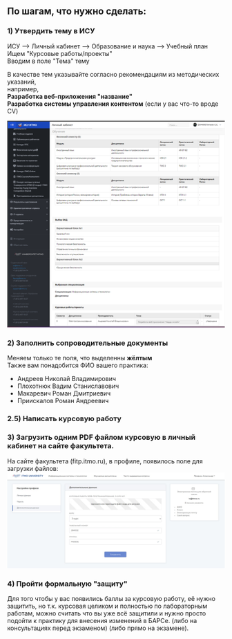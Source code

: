 ## По шагам, что нужно сделать:

### 1) Утвердить тему в ИСУ

ИСУ —> Личный кабинет —> Образование и наука —> Учебный план  
Ищем "Курсовые работы/проекты"  
Вводим в поле "Тема" тему  

В качестве тем указывайте согласно рекомендациям из методических указаний,  
например,  
**Разработка веб-приложения "название"**  
**Разработка системы управления контентом** (если у вас что-то вроде CV)  

![](media/step1.png)

### 2) Заполнить сопроводительные документы

Меняем только те поля, что выделенны **жёлтым**  
Также вам понадобится ФИО вашего практика:
 - Андреев Николай Владимирович
 - Плохотнюк Вадим Станиславович
 - Макаревич Роман Дмитриевич
 - Приискалов Роман Андреевич

### 2.5) Написать курсовую работу

### 3) Загрузить одним PDF файлом курсовую в личный кабинет на сайте факультета.

На сайте факультета (fitp.itmo.ru), в профиле, появилось поле для загрузки файлов:  
![](media/step3.png)

### 4) Пройти формальную "защиту"

Для того чтобы у вас появились баллы за курсовую работу, её нужно защитить, но т.к. курсовая целиком и полностью по лабораторным работам, можно считать что вы уже всё защитили и нужно просто подойти к практику для внесения изменений в БАРСе. (либо на консультациях перед экзаменом) (либо прямо на экзамене).
